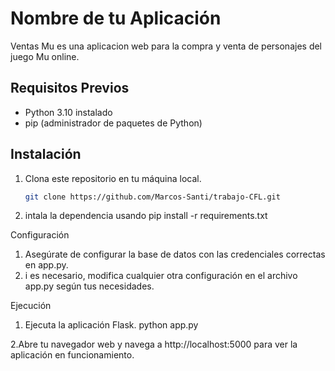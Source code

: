 # Nombre de tu Aplicación

Ventas Mu es una aplicacion web para la compra y venta de personajes del juego Mu online.

## Requisitos Previos

- Python 3.10 instalado
- pip (administrador de paquetes de Python)

## Instalación

1. Clona este repositorio en tu máquina local.
   ```bash
   git clone https://github.com/Marcos-Santi/trabajo-CFL.git

2. intala la dependencia usando
   pip install -r requirements.txt

Configuración

1. Asegúrate de configurar la base de datos con las credenciales correctas en app.py.
2. i es necesario, modifica cualquier otra configuración en el archivo app.py según tus necesidades.

Ejecución
1. Ejecuta la aplicación Flask.
   python app.py
   
2.Abre tu navegador web y navega a http://localhost:5000 para ver la aplicación en funcionamiento.


  






